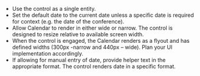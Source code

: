 - Use the control as a single entity.
- Set the default date to the current date unless a specific date is required for context (e.g. the date of the conference).
- Allow Calendar to render in either wide or narrow. The control is designed to resize relative to available screen width.
- When the control is engaged, the Calendar renders as a flyout and has defined widths (300px -narrow and 440px – wide). Plan your UI implementation accordingly.
- If allowing for manual entry of date, provide helper text in the appropriate format. The control renders date in a specific format.
